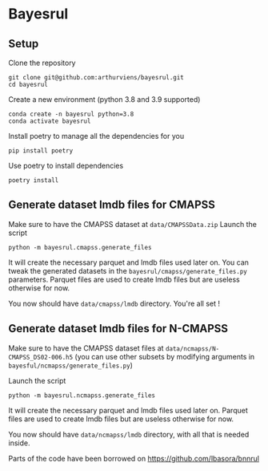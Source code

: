 # Bayesrul


## Setup 

Clone the repository
```
git clone git@github.com:arthurviens/bayesrul.git
cd bayesrul
```

Create a new environment (python 3.8 and 3.9 supported)
```
conda create -n bayesrul python=3.8
conda activate bayesrul
```

Install poetry to manage all the dependencies for you
```
pip install poetry
```

Use poetry to install dependencies
```
poetry install
```

## Generate dataset lmdb files for CMAPSS
Make sure to have the CMAPSS dataset at `data/CMAPSSData.zip`
Launch the script
```
python -m bayesrul.cmapss.generate_files
```
It will create the necessary parquet and lmdb files used later on. You can tweak the generated datasets in the `bayesrul/cmapss/generate_files.py` parameters. Parquet files are used to create lmdb files but are useless otherwise for now.

You now should have `data/cmapss/lmdb` directory.
You're all set !

## Generate dataset lmdb files for N-CMAPSS
Make sure to have the CMAPSS dataset files at `data/ncmapss/N-CMAPSS_DS02-006.h5` (you can use other subsets by modifying arguments in `bayesful/ncmapss/generate_files.py`)

Launch the script
```
python -m bayesrul.ncmapss.generate_files
```
It will create the necessary parquet and lmdb files used later on. Parquet files are used to create lmdb files but are useless otherwise for now.

You now should have `data/ncmapss/lmdb` directory, with all that is needed inside.


Parts of the code have been borrowed on https://github.com/lbasora/bnnrul